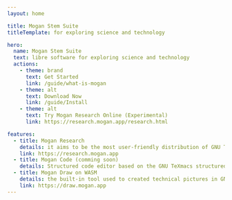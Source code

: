 ```yaml
---
layout: home

title: Mogan Stem Suite
titleTemplate: for exploring science and technology

hero:
  name: Mogan Stem Suite
  text: libre software for exploring science and technology
  actions:
    - theme: brand
      text: Get Started
      link: /guide/what-is-mogan
    - theme: alt
      text: Download Now
      link: /guide/Install
    - theme: alt
      text: Try Mogan Research Online (Experimental)
      link: https://research.mogan.app/research.html

features:
  - title: Mogan Research
    details: it aims to be the most user-friendly distribution of GNU TeXmacs, mainly for writing books, papers and scientific notes
    link: https://research.mogan.app
  - title: Mogan Code (comming soon)
    details: Structured code editor based on the GNU TeXmacs structured editing kernel
  - title: Mogan Draw on WASM
    details: the built-in tool used to created technical pictures in GNU TeXmacs is now available as a standalone app online
    link: https://draw.mogan.app
---
```

